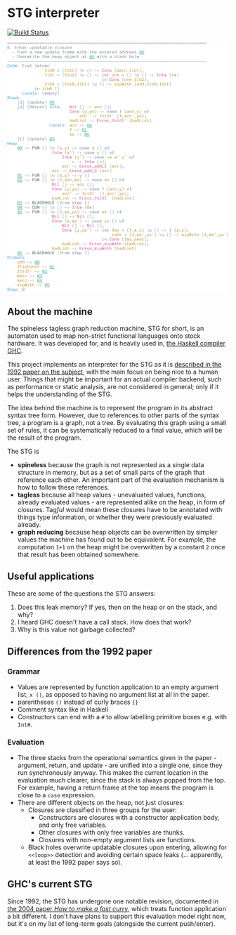 STG interpreter
===============

[![Build Status](https://travis-ci.org/quchen/stg.svg?branch=master)](https://travis-ci.org/quchen/stg)

![](screenshot.png)

About the machine
-----------------

The spineless tagless graph reduction machine, STG for short, is an automaton
used to map non-strict functional languages onto stock hardware. It was
developed for, and is heavily used in, [the Haskell compiler GHC][ghc].

This project implements an interpreter for the STG as it is [described in the
1992 paper on the subject][stg1992], with the main focus on being nice to a
human user. Things that might be important for an actual compiler backend, such
as performance or static analysis, are not considered in general; only if it
helps the understanding of the STG.

The idea behind the machine is to represent the program in its abstract syntax
tree form. However, due to references to other parts of the syntax tree, a
program is a graph, not a tree. By evaluating this graph using a small set of
rules, it can be systematically reduced to a final value, which will be the
result of the program.

The STG is
  - **spineless** because the graph is not represented as a single data
    structure in memory, but as a set of small parts of the graph that reference
    each other. An important part of the evaluation mechanism is how to follow
    these references.
  - **tagless** because all heap values - unevaluated values, functions, already
    evaluated values - are represented alike on the heap, in form of closures.
    Tag*ful* would mean these closures have to be annotated with things type
    information, or whether they were previously evaluated already.
  - **graph reducing** because heap objects can be overwritten by simpler values
    the machine has found out to be equivalent. For example, the computation
    `1+1` on the heap might be overwritten by a constant `2` once that result
    has been obtained somewhere.


Useful applications
-------------------

These are some of the questions the STG answers:

1. Does this leak memory? If yes, then on the heap or on the stack, and why?
2. I heard GHC doesn't have a call stack. How does that work?
3. Why is this value not garbage collected?


Differences from the 1992 paper
-------------------------------

### Grammar

- Values are represented by function application to an empty argument list,
  `x ()`, as opposed to having no argument list at all in the paper.
- parentheses `()` instead of curly braces `{}`
- Comment syntax like in Haskell
- Constructors can end with a `#` to allow labelling primitive boxes
  e.g. with `Int#`.

### Evaluation

- The three stacks from the operational semantics given in the paper - argument,
  return, and update - are unified into a single one, since they run
  synchronously anyway. This makes the current location in the evaluation much
  clearer, since the stack is always popped from the top. For example, having a
  return frame at the top means the program is close to a `case` expression.
- There are different objects on the heap, not just closures:
    - Closures are classified in three groups for the user:
        - Constructors are closures with a constructor application body, and
          only free variables.
        - Other closures with only free variables are thunks.
        - Closures with non-empty argument lists are functions.
    - Black holes overwrite updatable closures upon entering, allowing for
      `<<loop>>` detection and avoiding certain space leaks (... apparently,
      at least the 1992 paper says so).


GHC's current STG
-----------------

Since 1992, the STG has undergone one notable revision, documented in [the 2004
paper *How to make a fast curry*][fastcurry], which treats function application
a bit different. I don't have plans to support this evaluation model right now,
but it's on my list of long-term goals (alongside the current push/enter).

[ghc]: https://www.haskell.org/ghc/
[stg1992]: http://research.microsoft.com/apps/pubs/default.aspx?id=67083
[fastcurry]: http://research.microsoft.com/en-us/um/people/simonpj/papers/eval-apply/
